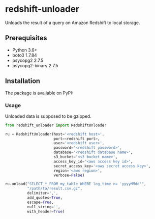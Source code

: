 # redshift-unloader
Unloads the result of a query on Amazon Redshift to local storage.

## Prerequisites
- Python 3.6+
- boto3 1.7.84
- psycopg2 2.7.5
- psycopg2-binary 2.7.5

## Installation
The package is available on PyPI:



### Usage
Unloaded data is supposed to be gzipped.

```py
from redshift_unloader import RedshiftUnloader

ru = RedshiftUnloader(host='<redshift host>',
                      port=<redshift port>,
                      user='<redshift user>',
                      password='<redshift password>',
                      database='<redshift database name>',
                      s3_bucket='<s3 bucket name>',
                      access_key_id='<aws access key id>',
                      secret_access_key='<aws secret access key>',
                      region='<aws region>',
                      verbose=False)

ru.unload("SELECT * FROM my_table WHERE log_time >= 'yyyyMMdd'",
          "/path/to/result.csv.gz",
          delimiter=',',
          add_quotes=True,
          escape=True,
          null_string='',
          with_header=True)
```
